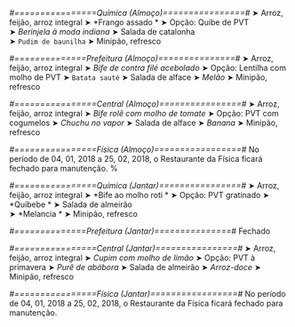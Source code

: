 
*#================Química (Almoço)================#*
➤ Arroz, feijão, arroz integral
➤ *Frango assado *
➤ Opção: Quibe de PVT  
➤ *Berinjela à moda indiana*
➤ Salada de catalonha  
➤ `Pudim de baunilha`
➤ Minipão, refresco

*#==============Prefeitura (Almoço)===============#*
➤ Arroz, feijão, arroz integral
➤ *Bife de contra filé acebolado*
➤ Opção: Lentilha com molho de PVT
➤ `Batata sauté`
➤ Salada de alface
➤ *Melão*
➤ Minipão, refresco

*#================Central (Almoço)================#*
➤ Arroz, feijão, arroz integral
➤ *Bife rolê com molho de tomate*
➤ Opção: PVT com cogumelos
➤ *Chuchu no vapor*
➤ Salada de alface
➤ *Banana*
➤ Minipão, refresco

*#================Física (Almoço)=================#*
No período de 04, 01, 2018 a 25, 02, 2018, o Restaurante da Física ficará fechado para manutenção.
%

*#================Química (Jantar)================#*
➤ Arroz, feijão, arroz integral
➤ *Bife ao molho roti *
➤ Opção: PVT gratinado
➤ *Quibebe *
➤ Salada de almeirão   
➤ *Melancia *
➤ Minipão, refresco

*#==============Prefeitura (Jantar)===============#*
Fechado

*#================Central (Jantar)================#*
➤ Arroz, feijão, arroz integral
➤ *Cupim com molho de limão*
➤ Opção: PVT à primavera
➤ *Purê de abóbora*
➤ Salada de almeirão
➤ *Arroz-doce*
➤ Minipão, refresco

*#================Física (Jantar)=================#*
No período de 04, 01, 2018 a 25, 02, 2018, o Restaurante da Física ficará fechado para manutenção.
